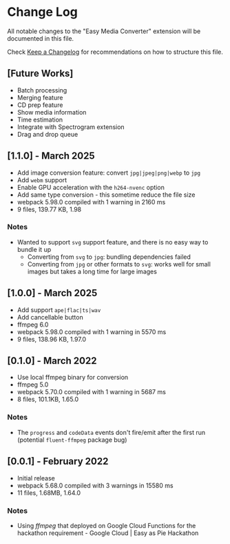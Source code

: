 # Change Log

All notable changes to the "Easy Media Converter" extension will be documented in this file.

Check [Keep a Changelog](http://keepachangelog.com) for recommendations on how to structure this file.

## [Future Works]
- Batch processing
- Merging feature
- CD prep feature
- Show media information
- Time estimation
- Integrate with Spectrogram extension
- Drag and drop queue

## [1.1.0] - March 2025
- Add image conversion feature: convert `jpg|jpeg|png|webp` to `jpg`
- Add `webm` support
- Enable GPU acceleration with the `h264-nvenc` option
- Add same type conversion - this sometime reduce the file size
- webpack 5.98.0 compiled with 1 warning in 2160 ms
- 9 files, 139.77 KB, 1.98

### Notes
- Wanted to support `svg` support feature, and there is no easy way  to bundle it up
  - Converting from `svg` to `jpg`: bundling dependencies failed
  - Converting from `jpg` or other formats to `svg`: works well for small images but takes a long time for large images

## [1.0.0] - March 2025
- Add support `ape|flac|ts|wav`
- Add cancellable button
- ffmpeg 6.0
- webpack 5.98.0 compiled with 1 warning in 5570 ms
- 9 files, 138.96 KB, 1.97.0

## [0.1.0] - March 2022
- Use local ffmpeg binary for conversion
- ffmpeg 5.0
- webpack 5.70.0 compiled with 1 warning in 5687 ms
- 8 files, 101.1KB, 1.65.0

### Notes
- The `progress` and `codeData` events don't fire/emit after the first run (potential `fluent-ffmpeg` package bug)

## [0.0.1] - February 2022
- Initial release
- webpack 5.68.0 compiled with 3 warnings in 15580 ms
- 11 files, 1.68MB, 1.64.0

### Notes
- Using *ffmpeg* that deployed on Google Cloud Functions for the hackathon requirement - Google Cloud | Easy as Pie Hackathon
